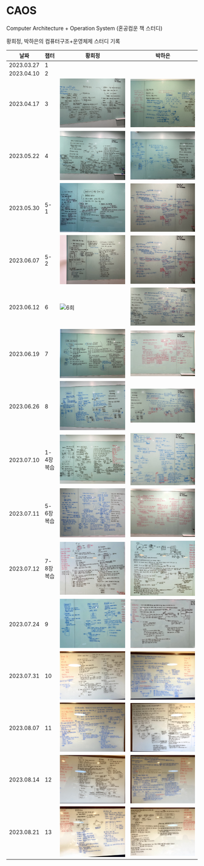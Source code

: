 # CAOS
Computer Architecture + Operation System (혼공컴운 책 스터디)

황희정, 박하은의 컴퓨터구조+운영체제 스터디 기록

| 날짜 | 챕터  | 황희정                        | 박하은                        |
|--|-----|----------------------------|----------------------------|
| 2023.03.27 | 1   |                            |                            |
| 2023.04.10 | 2   |                            |                            |
| 2023.04.17 | 3   | ![3희](./assets/3h.jpg)    | ![3하](./assets/3p.jpg)    |
| 2023.05.22 | 4   | ![4희](./assets/4h.jpg)    | ![4하](./assets/4p.jpg)    |
| 2023.05.30 | 5-1 | ![51희](./assets/51h.jpeg) | ![51하](./assets/51p.jpeg) |
| 2023.06.07 | 5-2 | ![52희](./assets/52h.jpeg) | ![52하](./assets/52p.jpeg) |
| 2023.06.12 | 6   | ![6희](./assets/6h.png)    | ![6하](./assets/6p.png)     |
| 2023.06.19 | 7   | ![7희](./assets/7h.jpeg)   | ![7p](./assets/7p.jpg)     |
| 2023.06.26 | 8   | ![8희](./assets/8h.jpg)    | ![8p](./assets/8p.jpg)     |
| 2023.07.10 | 1-4장 복습 | ![복습 희정](./assets/rev1h.jpg) | ![복습 하은](./assets/rev1p.jpg) |
| 2023.07.11 | 5-6장 복습 | ![복습2 희정](./assets/rev2h.jpg) | ![복습2 하은](./assets/rev2p.jpg) |
| 2023.07.12 | 7-8장 복습 | ![복습3 희정](./assets/rev3h.jpg) | ![복습2 하은](./assets/rev3p.jpg) |
| 2023.07.24 | 9 | ![9장 희정](./assets/9h.jpg) | ![9장 하은](./assets/9p.jpg) |
| 2023.07.31 | 10 | ![10장 희정](./assets/10h.jpg) | ![10장 하은](./assets/10p.jpg) |
| 2023.08.07 | 11 | ![11장 희정](./assets/11h.jpg) | ![11장 하은](./assets/11p.jpg) |
| 2023.08.14 | 12 | ![12장 희정](./assets/12h.jpg) | ![12장 하은](./assets/12p.JPG) |
| 2023.08.21 | 13 | ![13장 희정](./assets/13h.jpg) | ![13장 하은](./assets/13p.jpg) |
